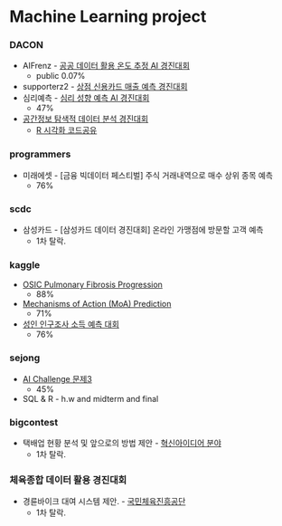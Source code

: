 # Machine Learning project 

### DACON  

* AIFrenz - [공공 데이터 활용 온도 추정 AI 경진대회](https://dacon.io/competitions/official/235584/overview/)  
    * public 0.07%
* supporterz2 - [상점 신용카드 매출 예측 경진대회](https://dacon.io/competitions/official/140472/overview/)  
* 심리예측 - [심리 성향 예측 AI 경진대회](https://dacon.io/competitions/official/235647/overview/)    
    * 47% 
* [공간정보 탐색적 데이터 분석 경진대회](https://dacon.io/competitions/official/235682/overview/)
    * [R 시각화 코드공유](https://dacon.io/competitions/official/235682/codeshare/2016?page=1&dtype=recent&ptype=pub)

### programmers

* 미래에셋 - [금융 빅데이터 페스티벌] 주식 거래내역으로 매수 상위 종목 예측  
    * 76% 

### scdc 

* 삼성카드 - [삼성카드 데이터 경진대회] 온라인 가맹점에 방문할 고객 예측  
    * 1차 탈락.  

### kaggle

* [OSIC Pulmonary Fibrosis Progression](https://www.kaggle.com/c/osic-pulmonary-fibrosis-progression)  
    * 88%
* [Mechanisms of Action (MoA) Prediction](https://www.kaggle.com/c/lish-moa)  
    * 71%
* [성인 인구조사 소득 예측 대회](https://www.kaggle.com/c/kakr-4th-competition)
    * 76%

### sejong

* [AI Challenge 문제3](https://www.kaggle.com/c/sejong-ai-challenge-p3)  
    * 45%
* SQL & R - h.w and midterm and final  

### bigcontest

* 택배업 현황 분석 및 앞으로의 방법 제안 - [혁신아이디어 분야](https://www.bigcontest.or.kr/points/content.php)  
    * 1차 탈락.

### 체육종합 데이터 활용 경진대회

* 경륜바이크 대여 시스템 제안. - [국민체육진흥공단](http://sportsdata.or.kr/event_view)
    * 1차 탈락.